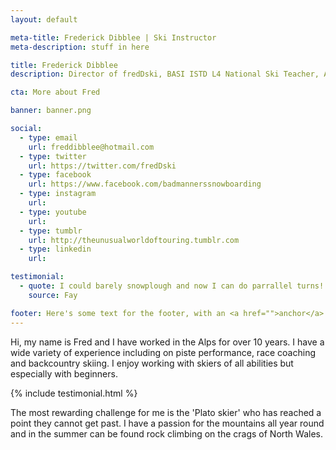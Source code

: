 ```yaml
---
layout: default

meta-title: Frederick Dibblee | Ski Instructor
meta-description: stuff in here

title: Frederick Dibblee
description: Director of fredDski, BASI ISTD L4 National Ski Teacher, Alpine Performance Level Coach 2 European Off piste Mountain Safety

cta: More about Fred

banner: banner.png

social:
  - type: email
    url: freddibblee@hotmail.com
  - type: twitter
    url: https://twitter.com/fredDski
  - type: facebook
    url: https://www.facebook.com/badmannerssnowboarding
  - type: instagram
    url:
  - type: youtube
    url:
  - type: tumblr
    url: http://theunusualworldoftouring.tumblr.com
  - type: linkedin
    url:

testimonial:
  - quote: I could barely snowplough and now I can do parrallel turns! 
    source: Fay

footer: Here's some text for the footer, with an <a href="">anchor</a> included.
---
```


Hi, my name is Fred and I have worked in the Alps for over 10 years. I have a wide variety of experience including on piste performance, race coaching and backcountry skiing. I enjoy working with skiers of all abilities but especially with beginners.

{% include testimonial.html %}

The most rewarding challenge for me is the 'Plato skier' who has reached a point they cannot get past. I have a passion for the mountains all year round and in the summer can be found rock climbing on the crags of North Wales.
